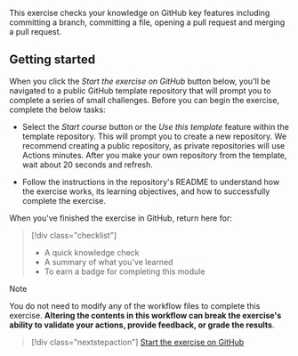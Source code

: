 This exercise checks your knowledge on GitHub key features including committing a branch, committing a file, opening a pull request and merging a pull request.

## Getting started

When you click the _Start the exercise on GitHub_ button below, you'll be navigated to a public GitHub template repository that will prompt you to complete a series of small challenges. Before you can begin the exercise, complete the below tasks:

- Select the _Start course_ button or the _Use this template_ feature within the template repository. This will prompt you to create a new repository. We recommend creating a public repository, as private repositories will use Actions minutes.
After you make your own repository from the template, wait about 20 seconds and refresh.

- Follow the instructions in the repository's README to understand how the exercise works, its learning objectives, and how to successfully complete the exercise.

When you've finished the exercise in GitHub, return here for:
 
> [!div class="checklist"]
> * A quick knowledge check 
> * A summary of what you've learned
> * To earn a badge for completing this module

>[!Note] 
> You do not need to modify any of the workflow files to complete this exercise. 
> **Altering the contents in this workflow can break the exercise's** 
> **ability to validate your actions, provide feedback, or grade the results**.

> [!div class="nextstepaction"]
> [Start the exercise on GitHub](https://github.com/skills/introduction-to-github)
